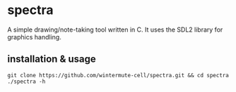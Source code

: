 # spectra
A simple drawing/note-taking tool written in C.
It uses the SDL2 library for graphics handling.

## installation & usage
`git clone https://github.com/wintermute-cell/spectra.git && cd spectra`
`./spectra -h`
